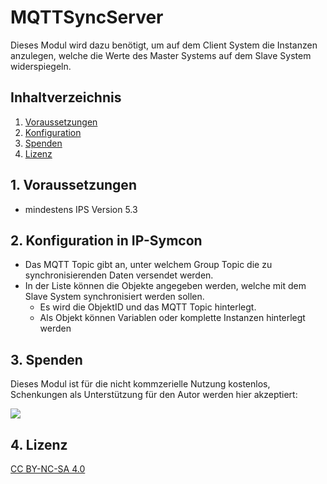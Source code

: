 # MQTTSyncServer
   Dieses Modul wird dazu benötigt, um auf dem Client System die Instanzen anzulegen, welche die Werte des Master Systems auf dem Slave System widerspiegeln.

   ## Inhaltverzeichnis
   1. [Voraussetzungen](#1-voraussetzungen)
   2. [Konfiguration](#2-konfiguration)
   3. [Spenden](#3-spenden)
   4. [Lizenz](#4-lizenz)
   
## 1. Voraussetzungen

* mindestens IPS Version 5.3

## 2. Konfiguration in IP-Symcon

* Das MQTT Topic gibt an, unter welchem Group Topic die zu synchronisierenden Daten versendet werden.
* In der Liste können die Objekte angegeben werden, welche mit dem Slave System synchronisiert werden sollen.
    * Es wird die ObjektID und das MQTT Topic hinterlegt.
    * Als Objekt können Variablen oder komplette Instanzen hinterlegt werden

## 3. Spenden

Dieses Modul ist für die nicht kommzerielle Nutzung kostenlos, Schenkungen als Unterstützung für den Autor werden hier akzeptiert:    

<a href="https://www.paypal.com/cgi-bin/webscr?cmd=_s-xclick&hosted_button_id=EK4JRP87XLSHW" target="_blank"><img src="https://www.paypalobjects.com/de_DE/DE/i/btn/btn_donate_LG.gif" border="0" /></a>

## 4. Lizenz

[CC BY-NC-SA 4.0](https://creativecommons.org/licenses/by-nc-sa/4.0/)